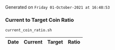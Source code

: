 Generated on `Friday 01-October-2021 at 16:48:53`

### Current to Target Coin Ratio
`current_coin_ratio.sh`

Date|Current|Target|Ratio
---|---|---|---
